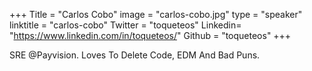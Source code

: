 +++
Title = "Carlos Cobo"
image = "carlos-cobo.jpg"
type = "speaker"
linktitle = "carlos-cobo"
Twitter = "toqueteos"
Linkedin= "https://www.linkedin.com/in/toqueteos/"
Github = "toqueteos"
+++

SRE @Payvision. Loves To Delete Code, EDM And Bad Puns.